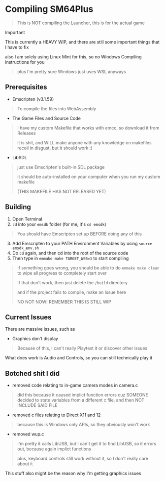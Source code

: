 # Compiling SM64Plus

> This is NOT compiling the Launcher, this is for the actual game

> [!IMPORTANT]
> This is currently a HEAVY WIP, and there are still some important things that I have to fix
>
> also I am solely using Linux Mint for this, so no Windows Compiling instructions for you

> plus I'm pretty sure Windows just uses WSL anyways

## Prerequisites

- Emscripten (v3.1.59)
> To compile the files into WebAssembly
- The Game Files and Source Code
> I have my custom Makefile that works with emcc, so download it from Releases
> 
> it is shit, and WILL make anyone with any knowledge on makefiles recoil in disgust, but it should work :)
- LibSDL
> just use Emscripten's built-in SDL package
>
> it should be auto-installed on your computer when you run my custom makefile
>
> (THIS MAKEFILE HAS NOT RELEASED YET)

## Building

1. Open Terminal
2. ```cd``` into your ```emsdk``` folder (for me, it's ```cd emsdk```)
> You should have Emscripten set up BEFORE doing any of this
3. Add Emscripten to your PATH Environment Variables by using ```source emsdk_env.sh```
4. Do ```cd``` again, and then cd into the root of the source code
5. Then type in ```emmake make TARGET_WEB=1``` to start compiling
> If something goes wrong, you should be able to do ```emmake make clean``` to wipe all progress to completely start over
>
> If that don't work, then just delete the ```/build``` directory
>
> and if the project fails to compile, make an Issue here
>
> NO NOT NOW! REMEMBER THIS IS STILL WIP

## Current Issues
There are massive issues, such as

- Graphics don't display
> Because of this, I can't really Playtest it or discover other issues

What does work is Audio and Controls, so you can still technically play it

## Botched shit I did
- removed code relating to in-game camera modes in camera.c
> did this because it caused implict function errors cuz SOMEONE decided to state variables from a different c file, and then NOT INCLUDE SAID FILE
- removed c files relating to Direct X11 and 12
> because this is Windows only APIs, so they obviously won't work
- removed wup.c
> I'm pretty it calls LibUSB, but I can't get it to find LibUSB, so it errors out, because again implict functions
>
> plus, keyboard controls still work without it, so I don't really care about it

This stuff also might be the reason why I'm getting graphics issues
